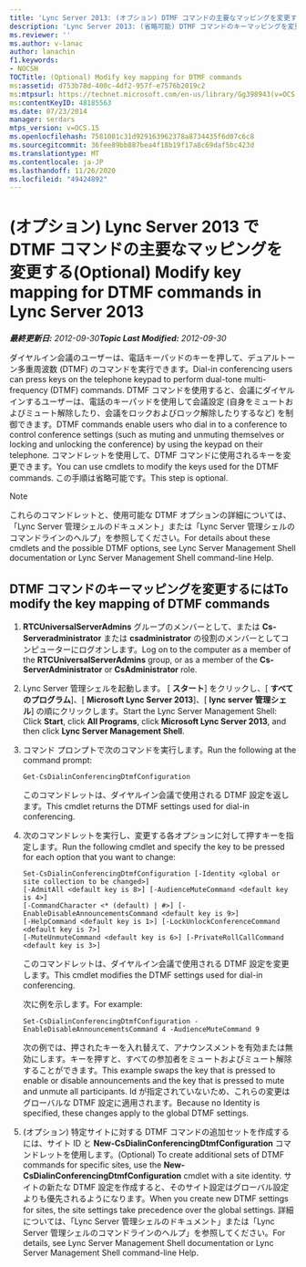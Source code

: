 ```yaml
---
title: 'Lync Server 2013: (オプション) DTMF コマンドの主要なマッピングを変更する'
description: 'Lync Server 2013: (省略可能) DTMF コマンドのキーマッピングを変更します。'
ms.reviewer: ''
ms.author: v-lanac
author: lanachin
f1.keywords:
- NOCSH
TOCTitle: (Optional) Modify key mapping for DTMF commands
ms:assetid: d753b78d-400c-4df2-957f-e7576b2019c2
ms:mtpsurl: https://technet.microsoft.com/en-us/library/Gg398943(v=OCS.15)
ms:contentKeyID: 48185563
ms.date: 07/23/2014
manager: serdars
mtps_version: v=OCS.15
ms.openlocfilehash: 7581001c31d929163962378a8734435f6d07c6c8
ms.sourcegitcommit: 36fee89bb887bea4f18b19f17a8c69daf5bc423d
ms.translationtype: MT
ms.contentlocale: ja-JP
ms.lasthandoff: 11/26/2020
ms.locfileid: "49424892"
---
```

# <a name="optional-modify-key-mapping-for-dtmf-commands-in-lync-server-2013"></a><span data-ttu-id="bdb3a-103">(オプション) Lync Server 2013 で DTMF コマンドの主要なマッピングを変更する</span><span class="sxs-lookup"><span data-stu-id="bdb3a-103">(Optional) Modify key mapping for DTMF commands in Lync Server 2013</span></span>

<div data-xmlns="http://www.w3.org/1999/xhtml">

<div class="topic" data-xmlns="http://www.w3.org/1999/xhtml" data-msxsl="urn:schemas-microsoft-com:xslt" data-cs="https://msdn.microsoft.com/">

<div data-asp="https://msdn2.microsoft.com/asp">



</div>

<div id="mainSection">

<div id="mainBody"><span data-ttu-id="bdb3a-104">

<span> </span></span><span class="sxs-lookup"><span data-stu-id="bdb3a-104">

<span> </span></span></span>

<span data-ttu-id="bdb3a-105">_**最終更新日:** 2012-09-30_</span><span class="sxs-lookup"><span data-stu-id="bdb3a-105">_**Topic Last Modified:** 2012-09-30_</span></span>

<span data-ttu-id="bdb3a-106">ダイヤルイン会議のユーザーは、電話キーパッドのキーを押して、デュアルトーン多重周波数 (DTMF) のコマンドを実行できます。</span><span class="sxs-lookup"><span data-stu-id="bdb3a-106">Dial-in conferencing users can press keys on the telephone keypad to perform dual-tone multi-frequency (DTMF) commands.</span></span> <span data-ttu-id="bdb3a-107">DTMF コマンドを使用すると、会議にダイヤルインするユーザーは、電話のキーパッドを使用して会議設定 (自身をミュートおよびミュート解除したり、会議をロックおよびロック解除したりするなど) を制御できます。</span><span class="sxs-lookup"><span data-stu-id="bdb3a-107">DTMF commands enable users who dial in to a conference to control conference settings (such as muting and unmuting themselves or locking and unlocking the conference) by using the keypad on their telephone.</span></span> <span data-ttu-id="bdb3a-108">コマンドレットを使用して、DTMF コマンドに使用されるキーを変更できます。</span><span class="sxs-lookup"><span data-stu-id="bdb3a-108">You can use cmdlets to modify the keys used for the DTMF commands.</span></span> <span data-ttu-id="bdb3a-109">この手順は省略可能です。</span><span class="sxs-lookup"><span data-stu-id="bdb3a-109">This step is optional.</span></span>

<div>


> [!NOTE]  
> <span data-ttu-id="bdb3a-110">これらのコマンドレットと、使用可能な DTMF オプションの詳細については、「Lync Server 管理シェルのドキュメント」または「Lync Server 管理シェルのコマンドラインのヘルプ」を参照してください。</span><span class="sxs-lookup"><span data-stu-id="bdb3a-110">For details about these cmdlets and the possible DTMF options, see Lync Server Management Shell documentation or Lync Server Management Shell command-line Help.</span></span>



</div>

<div>

## <a name="to-modify-the-key-mapping-of-dtmf-commands"></a><span data-ttu-id="bdb3a-111">DTMF コマンドのキーマッピングを変更するには</span><span class="sxs-lookup"><span data-stu-id="bdb3a-111">To modify the key mapping of DTMF commands</span></span>

1.  <span data-ttu-id="bdb3a-112">**RTCUniversalServerAdmins** グループのメンバーとして、または **Cs-Serveradministrator** または **csadministrator** の役割のメンバーとしてコンピューターにログオンします。</span><span class="sxs-lookup"><span data-stu-id="bdb3a-112">Log on to the computer as a member of the **RTCUniversalServerAdmins** group, or as a member of the **Cs-ServerAdministrator** or **CsAdministrator** role.</span></span>

2.  <span data-ttu-id="bdb3a-113">Lync Server 管理シェルを起動します。 [ **スタート**] をクリックし、[ **すべてのプログラム**]、[ **Microsoft Lync Server 2013**]、[ **lync server 管理シェル**] の順にクリックします。</span><span class="sxs-lookup"><span data-stu-id="bdb3a-113">Start the Lync Server Management Shell: Click **Start**, click **All Programs**, click **Microsoft Lync Server 2013**, and then click **Lync Server Management Shell**.</span></span>

3.  <span data-ttu-id="bdb3a-114">コマンド プロンプトで次のコマンドを実行します。</span><span class="sxs-lookup"><span data-stu-id="bdb3a-114">Run the following at the command prompt:</span></span>
    
        Get-CsDialinConferencingDtmfConfiguration
    
    <span data-ttu-id="bdb3a-115">このコマンドレットは、ダイヤルイン会議で使用される DTMF 設定を返します。</span><span class="sxs-lookup"><span data-stu-id="bdb3a-115">This cmdlet returns the DTMF settings used for dial-in conferencing.</span></span>

4.  <span data-ttu-id="bdb3a-116">次のコマンドレットを実行し、変更する各オプションに対して押すキーを指定します。</span><span class="sxs-lookup"><span data-stu-id="bdb3a-116">Run the following cmdlet and specify the key to be pressed for each option that you want to change:</span></span>
    
        Set-CsDialinConferencingDtmfConfiguration [-Identity <global or site collection to be changed>]
        [-AdmitAll <default key is 8>] [-AudienceMuteCommand <default key is 4>]
        [-CommandCharacter <* (default) | #>] [-EnableDisableAnnouncementsCommand <default key is 9>]
        [-HelpCommand <default key is 1>] [-LockUnlockConferenceCommand <default key is 7>]
        [-MuteUnmuteCommand <default key is 6>] [-PrivateRollCallCommand <default key is 3>]
    
    <span data-ttu-id="bdb3a-117">このコマンドレットは、ダイヤルイン会議で使用される DTMF 設定を変更します。</span><span class="sxs-lookup"><span data-stu-id="bdb3a-117">This cmdlet modifies the DTMF settings used for dial-in conferencing.</span></span>
    
    <span data-ttu-id="bdb3a-118">次に例を示します。</span><span class="sxs-lookup"><span data-stu-id="bdb3a-118">For example:</span></span>
    
        Set-CsDialinConferencingDtmfConfiguration -EnableDisableAnnouncementsCommand 4 -AudienceMuteCommand 9
    
    <span data-ttu-id="bdb3a-119">次の例では、押されたキーを入れ替えて、アナウンスメントを有効または無効にします。キーを押すと、すべての参加者をミュートおよびミュート解除することができます。</span><span class="sxs-lookup"><span data-stu-id="bdb3a-119">This example swaps the key that is pressed to enable or disable announcements and the key that is pressed to mute and unmute all participants.</span></span> <span data-ttu-id="bdb3a-120">Id が指定されていないため、これらの変更はグローバルな DTMF 設定に適用されます。</span><span class="sxs-lookup"><span data-stu-id="bdb3a-120">Because no Identity is specified, these changes apply to the global DTMF settings.</span></span>

5.  <span data-ttu-id="bdb3a-121">(オプション) 特定サイトに対する DTMF コマンドの追加セットを作成するには、サイト ID と **New-CsDialinConferencingDtmfConfiguration** コマンドレットを使用します。</span><span class="sxs-lookup"><span data-stu-id="bdb3a-121">(Optional) To create additional sets of DTMF commands for specific sites, use the **New-CsDialinConferencingDtmfConfiguration** cmdlet with a site identity.</span></span> <span data-ttu-id="bdb3a-122">サイトの新たな DTMF 設定を作成すると、そのサイト設定はグローバル設定よりも優先されるようになります。</span><span class="sxs-lookup"><span data-stu-id="bdb3a-122">When you create new DTMF settings for sites, the site settings take precedence over the global settings.</span></span> <span data-ttu-id="bdb3a-123">詳細については、「Lync Server 管理シェルのドキュメント」または「Lync Server 管理シェルのコマンドラインのヘルプ」を参照してください。</span><span class="sxs-lookup"><span data-stu-id="bdb3a-123">For details, see Lync Server Management Shell documentation or Lync Server Management Shell command-line Help.</span></span>

<span data-ttu-id="bdb3a-124"></div>

</div>

<span> </span>

</div>

</div>

</span><span class="sxs-lookup"><span data-stu-id="bdb3a-124"></div>

</div>

<span> </span>

</div>

</div>

</span></span></div>

